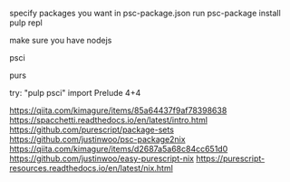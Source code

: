 specify packages you want in psc-package.json
run
psc-package install
pulp repl


make sure you have nodejs

psci

purs

try: "pulp psci"
import Prelude
4+4

https://qiita.com/kimagure/items/85a64437f9af78398638
https://spacchetti.readthedocs.io/en/latest/intro.html
https://github.com/purescript/package-sets
https://github.com/justinwoo/psc-package2nix
https://qiita.com/kimagure/items/d2687a5a68c84cc651d0
https://github.com/justinwoo/easy-purescript-nix
https://purescript-resources.readthedocs.io/en/latest/nix.html

